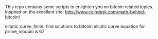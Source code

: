#

This repo contains some scripts to enlighten you on bitcoin related topics. Inspired on the excellent site: http://www.coindesk.com/math-behind-bitcoin/

elliptic_curve_finite: find solutions to bitcoin elliptic curve equation for prime_modulo is 67
